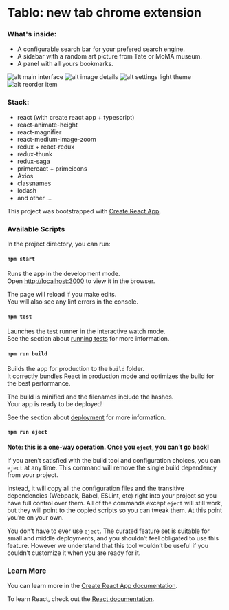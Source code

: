 

# Tablo: new tab chrome extension

### What's inside:

- A configurable search bar for your prefered search engine.
- A sidebar with a random art picture from Tate or MoMA museum.
- A panel with all yours bookmarks.

![alt main interface](https://github.com/radiium/tablo/blob/master/.github/cap1.jpg "Tablo UI: main interface")
![alt image details](https://github.com/radiium/tablo/blob/master/.github/cap2.jpg "Tablo UI: image details")
![alt settings light theme](https://github.com/radiium/tablo/blob/master/.github/cap3.jpg "Tablo UI: settings light theme")
![alt reorder item](https://github.com/radiium/tablo/blob/master/.github/cap4.jpg "Tablo UI: reorder item")


### Stack:

- react (with create react app + typescript)
- react-animate-height
- react-magnifier
- react-medium-image-zoom
- redux + react-redux
- redux-thunk
- redux-saga
- primereact + primeicons
- Axios
- classnames
- lodash
- and other ...

This project was bootstrapped with [Create React App](https://github.com/facebook/create-react-app).

### Available Scripts

In the project directory, you can run:

#### `npm start`

Runs the app in the development mode.<br>
Open [http://localhost:3000](http://localhost:3000) to view it in the browser.

The page will reload if you make edits.<br>
You will also see any lint errors in the console.

#### `npm test`

Launches the test runner in the interactive watch mode.<br>
See the section about [running tests](https://facebook.github.io/create-react-app/docs/running-tests) for more information.

#### `npm run build`

Builds the app for production to the `build` folder.<br>
It correctly bundles React in production mode and optimizes the build for the best performance.

The build is minified and the filenames include the hashes.<br>
Your app is ready to be deployed!

See the section about [deployment](https://facebook.github.io/create-react-app/docs/deployment) for more information.

#### `npm run eject`

**Note: this is a one-way operation. Once you `eject`, you can’t go back!**

If you aren’t satisfied with the build tool and configuration choices, you can `eject` at any time. This command will remove the single build dependency from your project.

Instead, it will copy all the configuration files and the transitive dependencies (Webpack, Babel, ESLint, etc) right into your project so you have full control over them. All of the commands except `eject` will still work, but they will point to the copied scripts so you can tweak them. At this point you’re on your own.

You don’t have to ever use `eject`. The curated feature set is suitable for small and middle deployments, and you shouldn’t feel obligated to use this feature. However we understand that this tool wouldn’t be useful if you couldn’t customize it when you are ready for it.

### Learn More

You can learn more in the [Create React App documentation](https://facebook.github.io/create-react-app/docs/getting-started).

To learn React, check out the [React documentation](https://reactjs.org/).
